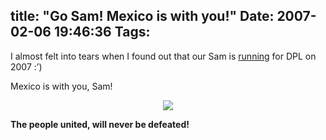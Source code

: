 title: "Go Sam! Mexico is with you!"
Date: 2007-02-06 19:46:36
Tags: 
---
<p>I almost felt into tears when I found out that our Sam is <a href="http://sam2007.zoy.org/" target="_blank">running</a> for DPL on 2007 :&#8217;)

Mexico is with you, Sam!
</p>
<p align="center"><img src="http://www.damog.net/files/misc/sam2007mx.gif"/></p>
<strong>The people united, will never be defeated! </strong>
